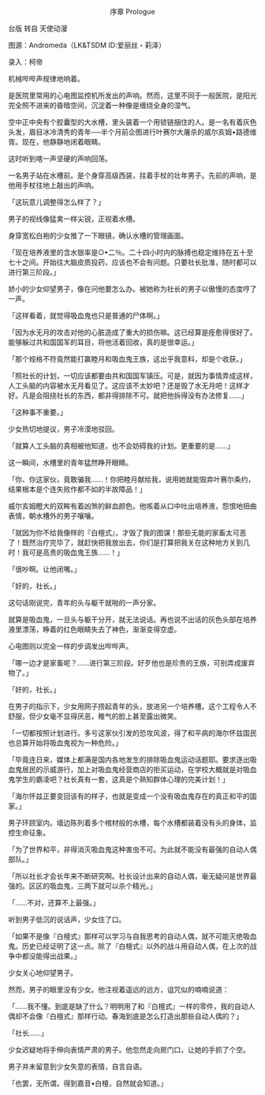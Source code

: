 <p align="center">序章 Prologue</p>

台版 转自 天使动漫

图源：Andromeda（LK&TSDM ID:爱丽丝・莉泽）

录入：柯帝

机械哔哔声规律地响着。

是医院里常用的心电图监控机所发出的声响。然而，这里不同于一般医院，是阳光完全照不进来的昏暗空间，沉淀着一种像是缠绕全身的湿气。

空中正中央有个胶囊型的大水槽，里头装着一个用锁链捆住的人。是一名有着灰色头发，眉目冰冷清秀的青年──半个月前企图进行叶赛尔大屠杀的威尔亥姆•路德维胥。现在，他静静地闭着眼睛。

这时听到喀一声坚硬的声响回荡。

一名男子站在水槽前。是个身穿高级西装，拄着手杖的壮年男子。先前的声响，是他用手杖往地上敲出的声响。

「这玩意儿调整得怎么样了？」

男子的视线像猛禽一样尖锐，正视着水槽。

身穿宽松白袍的少女推了一下眼镜，确认水槽的管理画面。

「现在培养液里的含水银率是○•二％。二十四小时内的脉搏也稳定维持在五十至七十之间。开始往大脑皮质投药，应该也不会有问题。只要社长批准，随时都可以进行第三阶段。」

娇小的少女仰望男子，像在问他要怎么办。被她称为社长的男子以傲慢的态度哼了一声。

「这样看着，就觉得吸血鬼也只是普通的尸体啊。」

「因为水无月的攻击对他的心脏造成了重大的损伤嘛。这已经算是痊愈得很好了。能够躲过共和国国军的耳目，将他活着回收，真的是很幸运。」

「那个规格不符竟然能打赢睦月和吸血鬼王族，这出乎我意料，却是个收获。」

「照社长的计划，一切应该都要由共和国国军镇压。可是，就因为事情弄成这样，人工头脑的内容被水无月看见了。这应该不太妙吧？还是毁了水无月吧！这样才好。凡是会阻挠社长的东西，都非得排除不可。就把他拆得没有办法修复……」

「这种事不重要。」

少女热切地提议，男子冷漠地驳回。

「就算人工头脑的真相被他知道，也不会妨碍我的计划。更重要的是……」

这一瞬间，水槽里的青年猛然睁开眼睛。

「你、你这家伙，竟敢骗我……！你把睦月献给我，说用她就能毁弃叶赛尔条约，结果根本是个连失败作都不如的半故障品！」

威尔亥姆瞪大的双眸有着凶煞的鲜血颜色。他咳着从口中吐出培养液，怨恨地扭曲表情，朝水槽外的男子嚷嚷。

「就因为你不给我像样的『白檀式』，才毁了我的图谋！那些无能的家畜太可恶了！既然治疗完毕了，就赶快把我放出去，你们是打算把我关在这种地方关到几时！我可是高贵的吸血鬼王族……！」

「很吵啊。让他闭嘴。」

「好的，社长。」

这句话刚说完，青年的头与躯干就啪的一声分家。

就算是吸血鬼，一旦头与躯干分开，就无法说话。再也说不出话的灰色头部在培养液里漂荡，睁着的红色眼睛失去了神色，渐渐变得空虚。

心电图则以完全一样的步调发出哔哔声。

「哪一边才是家畜呢？……进行第三阶段。好歹他也是珍贵的王族，可别弄成废弃物了。」

「好的，社长。」

在男子的指示下，少女用网子捞起青年的头，放进另一个培养槽。这个工程令人不舒服，但少女毫不显得厌恶，稚气的脸上甚至露出微笑。

「一切都按照计划进行。多亏这家伙引发的恐攻风波，得了和平病的海尔怀兹国民也总算开始将吸血鬼视为一种危险。」

「毕竟连日来，媒体上都满是国内各地发生的排除吸血鬼运动话题耶。要求逐出吸血鬼居民的示威游行，加上对吸血鬼经营商店的拒买运动，在学校大概就是对吸血鬼学生的霸凌吧？社长真有一套，这真是个熟知群体心理的完美计划！」

「海尔怀兹正要变回该有的样子，也就是变成一个没有吸血鬼存在的真正和平的国家。」

男子环顾室内。墙边陈列着多个棺材般的水槽，每个水槽都装着没有头的身体，监控生命征象。

「为了世界和平，非得消灭吸血鬼这种害虫不可。为此就不能没有最强的自动人偶部队。」

「所以社长才会长年来不断研究啊。社长设计出来的自动人偶，毫无疑问是世界最强的。区区的吸血鬼，三两下就可以杀个精光。」

「……不对，还算不上最强。」

听到男子低沉的说话声，少女住了口。

「如果不是像『白檀式』那样可以学习与自我思考的自动人偶，就不可能灭绝吸血鬼。历史已经证明了这一点。除了『白檀式』以外的战斗用自动人偶，在上次的战争中都没能得出战果。」

少女关心地仰望男子。

然而，男子的眼里没有少女。他注视着遥远的远方，诅咒似的喃喃说道：

「……我不懂。到底是缺了什么？明明用了和『白檀式』一样的零件，我的自动人偶却不会像『白檀式』那样行动。春海到底是怎么打造出那些自动人偶的？」

「社长……」

少女迟疑地将手伸向表情严肃的男子。他忽然走向房门口，让她的手抓了个空。

男子并未留意到少女失意的表情，自言自语。

「也罢，无所谓。得到嘉音•白檀，自然就会知道。」

